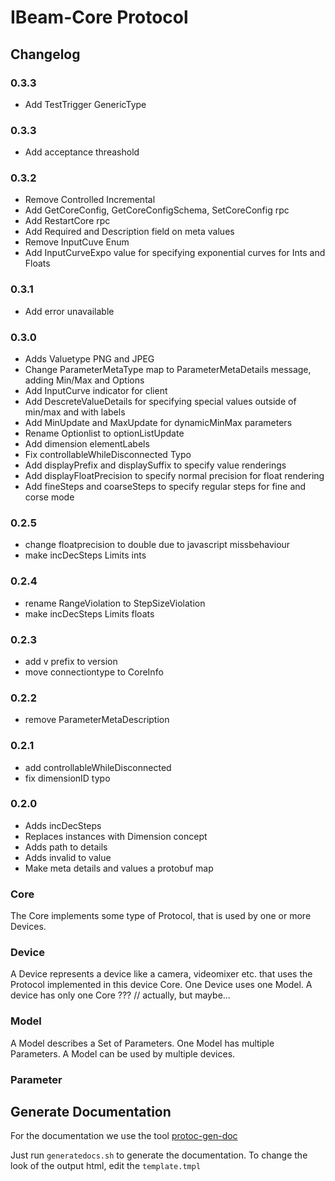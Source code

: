 # IBeam-Core Protocol

## Changelog
### 0.3.3

- Add TestTrigger GenericType
### 0.3.3

- Add acceptance threashold

### 0.3.2

- Remove Controlled Incremental
- Add GetCoreConfig, GetCoreConfigSchema, SetCoreConfig rpc
- Add RestartCore rpc
- Add Required and Description field on meta values
- Remove InputCuve Enum
- Add InputCurveExpo value for specifying exponential curves for Ints and Floats

### 0.3.1

- Add error unavailable

### 0.3.0

- Adds Valuetype PNG and JPEG
- Change ParameterMetaType map to ParameterMetaDetails message, adding Min/Max and Options
- Add InputCurve indicator for client
- Add DescreteValueDetails for specifying special values outside of min/max and with labels
- Add MinUpdate and MaxUpdate for dynamicMinMax parameters
- Rename Optionlist to optionListUpdate
- Add dimension elementLabels
- Fix controllableWhileDisconnected Typo
- Add displayPrefix and displaySuffix to specify value renderings
- Add displayFloatPrecision to specify normal precision for float rendering
- Add fineSteps and coarseSteps to specify regular steps for fine and corse mode
### 0.2.5
- change floatprecision to double due to javascript missbehaviour
- make incDecSteps Limits ints

### 0.2.4
- rename RangeViolation to StepSizeViolation
- make incDecSteps Limits floats

### 0.2.3
- add v prefix to version
- move connectiontype to CoreInfo

### 0.2.2
- remove ParameterMetaDescription

### 0.2.1
- add controllableWhileDisconnected
- fix dimensionID typo
### 0.2.0
- Adds incDecSteps
- Replaces instances with Dimension concept
- Adds path to details
- Adds invalid to value
- Make meta details and values a protobuf map

### Core
The Core implements some type of Protocol, that is used by one or more Devices.

### Device
A Device represents a device like a camera, videomixer etc. that uses the Protocol implemented in this device Core.
One Device uses one Model. A device has only one Core ??? // actually, but maybe...

### Model
A Model describes a Set of Parameters.
One Model has multiple Parameters. A Model can be used by multiple devices. 

### Parameter

## Generate Documentation 
For the documentation we use the tool [protoc-gen-doc](https://github.com/pseudomuto/protoc-gen-doc)

Just run `generatedocs.sh` to generate the documentation. To change the look of the output html, edit the `template.tmpl`

